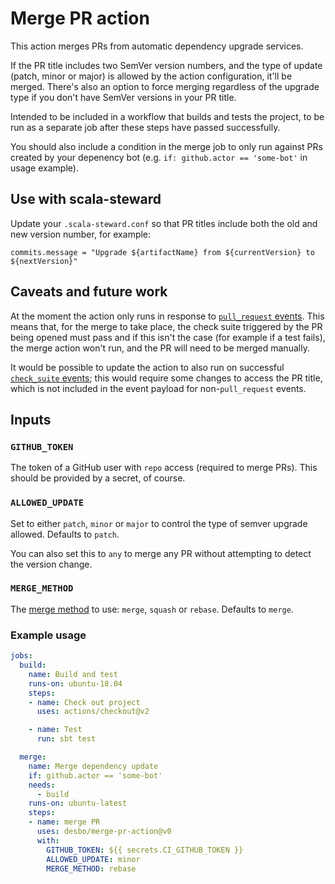 # Merge PR action

This action merges PRs from automatic dependency upgrade services.

If the PR title includes two SemVer version numbers, and the type of update (patch, minor or major) is allowed by the action configuration, it'll be merged. There's also an option to force merging regardless of the upgrade type if you don't have SemVer versions in your PR title.

Intended to be included in a workflow that builds and tests the project, to be run as a separate job after these steps have passed successfully.

You should also include a condition in the merge job to only run against PRs created by your depenency bot (e.g. `if: github.actor == 'some-bot'` in usage example).

## Use with scala-steward
Update your `.scala-steward.conf` so that PR titles include both the old and new version number, for example:

```
commits.message = "Upgrade ${artifactName} from ${currentVersion} to ${nextVersion}"
```

## Caveats and future work
At the moment the action only runs in response to [`pull_request` events](https://docs.github.com/en/actions/reference/events-that-trigger-workflows#pull_request). This means that, for the merge to take place, the check suite triggered by the PR being opened must pass and if this isn't the case (for example if a test fails), the merge action won't run, and the PR will need to be merged manually.

It would be possible to update the action to also run on successful [`check_suite` events](https://docs.github.com/en/actions/reference/events-that-trigger-workflows#check_suite); this would require some changes to access the PR title, which is not included in the event payload for non-`pull_request` events.

## Inputs
### `GITHUB_TOKEN`
The token of a GitHub user with `repo` access (required to merge PRs). This should be provided by a secret, of course.

### `ALLOWED_UPDATE`
Set to either `patch`, `minor` or `major` to control the type of semver upgrade allowed. Defaults to `patch`. 

You can also set this to `any` to merge any PR without attempting to detect the version change.

### `MERGE_METHOD`
The [merge method](https://docs.github.com/en/github/administering-a-repository/about-merge-methods-on-github) to use: `merge`, `squash` or `rebase`. Defaults to `merge`.

### Example usage

```yaml
jobs:
  build:
    name: Build and test
    runs-on: ubuntu-18.04
    steps:
    - name: Check out project
      uses: actions/checkout@v2

    - name: Test
      run: sbt test

  merge:
    name: Merge dependency update
    if: github.actor == 'some-bot'
    needs:
      - build
    runs-on: ubuntu-latest
    steps:
    - name: merge PR
      uses: desbo/merge-pr-action@v0
      with:
        GITHUB_TOKEN: ${{ secrets.CI_GITHUB_TOKEN }}
        ALLOWED_UPDATE: minor
        MERGE_METHOD: rebase
```
